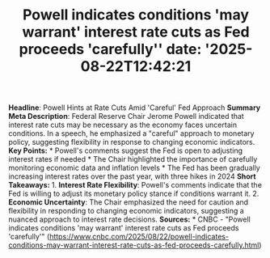 ﻿---
title: "Powell indicates conditions 'may warrant' interest rate cuts as Fed proceeds 'carefully''
date: '2025-08-22T12:42:21"
category: "Markets"
summary: ""
slug: "powell indicates conditions may warrant interest rate cuts a"
source_urls:
  - "https://www.cnbc.com/2025/08/22/powell-indicates-conditions-may-warrant-interest-rate-cuts-as-fed-proceeds-carefully.html"
seo:
  title: "Powell indicates conditions 'may warrant' interest rate cuts as Fed proceeds 'carefully' | Hash n Hedge'
  description: '"
  keywords: ["news", "markets", "brief"]
---
**Headline**: Powell Hints at Rate Cuts Amid 'Careful' Fed Approach  **Summary Meta Description**: Federal Reserve Chair Jerome Powell indicated that interest rate cuts may be necessary as the economy faces uncertain conditions. In a speech, he emphasized a "careful" approach to monetary policy, suggesting flexibility in response to changing economic indicators.  **Key Points:**  * Powell's comments suggest the Fed is open to adjusting interest rates if needed * The Chair highlighted the importance of carefully monitoring economic data and inflation levels * The Fed has been gradually increasing interest rates over the past year, with three hikes in 2024  **Short Takeaways:**  1. **Interest Rate Flexibility**: Powell's comments indicate that the Fed is willing to adjust its monetary policy stance if conditions warrant it. 2. **Economic Uncertainty**: The Chair emphasized the need for caution and flexibility in responding to changing economic indicators, suggesting a nuanced approach to interest rate decisions.  **Sources:**  * CNBC - "Powell indicates conditions 'may warrant' interest rate cuts as Fed proceeds 'carefully'" (https://www.cnbc.com/2025/08/22/powell-indicates-conditions-may-warrant-interest-rate-cuts-as-fed-proceeds-carefully.html) 
